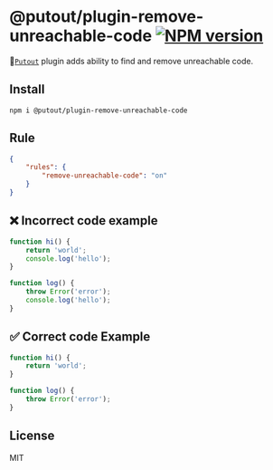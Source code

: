 # @putout/plugin-remove-unreachable-code [![NPM version][NPMIMGURL]][NPMURL]

[NPMIMGURL]: https://img.shields.io/npm/v/@putout/plugin-remove-unreachable-code.svg?style=flat&longCache=true
[NPMURL]: https://npmjs.org/package/@putout/plugin-remove-unreachable-code"npm"

🐊[`Putout`](https://github.com/coderaiser/putout) plugin adds ability to find and remove unreachable code.

## Install

```
npm i @putout/plugin-remove-unreachable-code
```

## Rule

```json
{
    "rules": {
        "remove-unreachable-code": "on"
    }
}
```

## ❌ Incorrect code example

```js
function hi() {
    return 'world';
    console.log('hello');
}

function log() {
    throw Error('error');
    console.log('hello');
}
```

## ✅ Correct code Example

```js
function hi() {
    return 'world';
}

function log() {
    throw Error('error');
}
```

## License

MIT
